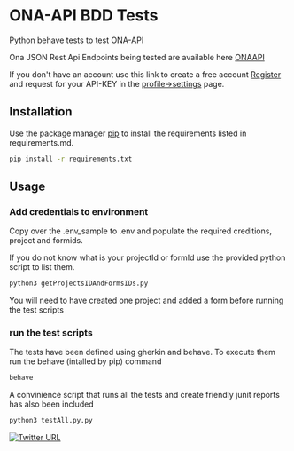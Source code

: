 # ONA-API BDD Tests

Python behave tests to test ONA-API

Ona JSON Rest Api Endpoints being tested are available here [ONAAPI](https://api.ona.io/api)

If you don't have an account use this link to create a free account [Register](http://ona.io/login) and request for your API-KEY in the [profile->settings](https://ona.io/bikxs/settings#/s/api) page. 



## Installation

Use the package manager [pip](https://pip.pypa.io/en/stable/) to install the requirements listed in requirements.md.

```bash
pip install -r requirements.txt
```

## Usage
### Add credentials to environment
Copy over the .env_sample to .env and populate the required creditions, project and formids.

If you do not know what is your projectId or formId use the provided python script to list them. 
```bash
python3 getProjectsIDAndFormsIDs.py
```
You will need to have created one project and added a form before running the test scripts

### run the test scripts
The tests have been defined using gherkin and behave. To execute them run the behave (intalled by pip) command
```bash
behave
```
A convinience script that runs all the tests and create friendly junit reports has also been included
```bash
python3 testAll.py.py
```

[![Twitter URL](https://img.shields.io/twitter/url/https/twitter.com/bukotsunikki.svg?style=social&label=Follow%20%40bikxs)](https://twitter.com/BikoNyamai)